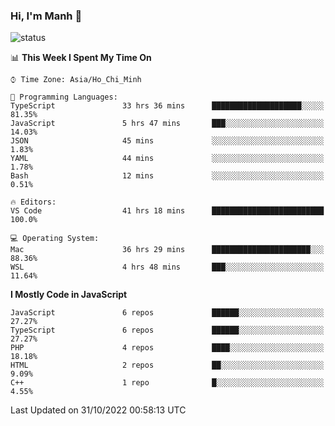 ### Hi, I'm Manh 👋

![status](https://badge.stateful.com/manhhn01/status.svg)

<!--START_SECTION:waka-->
📊 **This Week I Spent My Time On** 

```text
⌚︎ Time Zone: Asia/Ho_Chi_Minh

💬 Programming Languages: 
TypeScript               33 hrs 36 mins      ████████████████████░░░░░   81.35% 
JavaScript               5 hrs 47 mins       ███░░░░░░░░░░░░░░░░░░░░░░   14.03% 
JSON                     45 mins             ░░░░░░░░░░░░░░░░░░░░░░░░░   1.83% 
YAML                     44 mins             ░░░░░░░░░░░░░░░░░░░░░░░░░   1.78% 
Bash                     12 mins             ░░░░░░░░░░░░░░░░░░░░░░░░░   0.51%

🔥 Editors: 
VS Code                  41 hrs 18 mins      █████████████████████████   100.0%

💻 Operating System: 
Mac                      36 hrs 29 mins      ██████████████████████░░░   88.36% 
WSL                      4 hrs 48 mins       ███░░░░░░░░░░░░░░░░░░░░░░   11.64%

```

**I Mostly Code in JavaScript** 

```text
JavaScript               6 repos             ██████░░░░░░░░░░░░░░░░░░░   27.27% 
TypeScript               6 repos             ██████░░░░░░░░░░░░░░░░░░░   27.27% 
PHP                      4 repos             ████░░░░░░░░░░░░░░░░░░░░░   18.18% 
HTML                     2 repos             ██░░░░░░░░░░░░░░░░░░░░░░░   9.09% 
C++                      1 repo              █░░░░░░░░░░░░░░░░░░░░░░░░   4.55%

```



 Last Updated on 31/10/2022 00:58:13 UTC
<!--END_SECTION:waka-->
